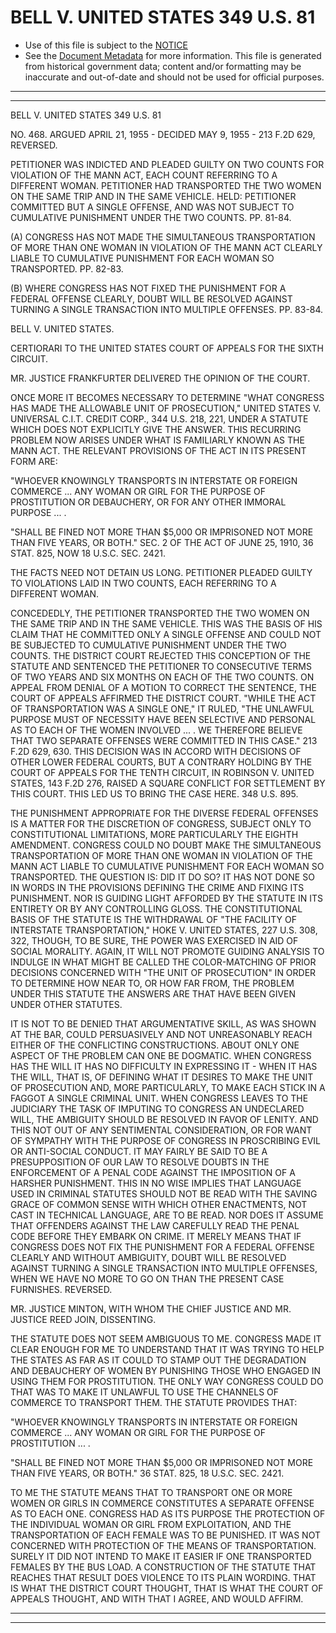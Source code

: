 ---
---

# BELL V. UNITED STATES 349 U.S. 81

* Use of this file is subject to the [NOTICE](https://github.com/publicdocs/notice/blob/master/NOTICE)
* See the [Document Metadata](../../../) for more information.
  This file is generated from historical government data; content and/or formatting may be inaccurate and out-of-date and should not be used for official purposes.

----------
----------

BELL V. UNITED STATES 349 U.S. 81

NO. 468.  ARGUED APRIL 21, 1955 - DECIDED MAY 9, 1955 - 213 F.2D 629, REVERSED.

PETITIONER WAS INDICTED AND PLEADED GUILTY ON TWO COUNTS FOR VIOLATION OF THE MANN ACT, EACH COUNT REFERRING TO A DIFFERENT WOMAN.  PETITIONER HAD TRANSPORTED THE TWO WOMEN ON THE SAME TRIP AND IN THE SAME VEHICLE.  HELD:  PETITIONER COMMITTED BUT A SINGLE OFFENSE, AND WAS NOT SUBJECT TO CUMULATIVE PUNISHMENT UNDER THE TWO COUNTS.  PP. 81-84.

(A)  CONGRESS HAS NOT MADE THE SIMULTANEOUS TRANSPORTATION OF MORE THAN ONE WOMAN IN VIOLATION OF THE MANN ACT CLEARLY LIABLE TO CUMULATIVE PUNISHMENT FOR EACH WOMAN SO TRANSPORTED.  PP. 82-83.

(B)  WHERE CONGRESS HAS NOT FIXED THE PUNISHMENT FOR A FEDERAL OFFENSE CLEARLY, DOUBT WILL BE RESOLVED AGAINST TURNING A SINGLE TRANSACTION INTO MULTIPLE OFFENSES.  PP. 83-84.

BELL V. UNITED STATES.

CERTIORARI TO THE UNITED STATES COURT OF APPEALS FOR THE SIXTH CIRCUIT.

MR. JUSTICE FRANKFURTER DELIVERED THE OPINION OF THE COURT.

ONCE MORE IT BECOMES NECESSARY TO DETERMINE "WHAT CONGRESS HAS MADE THE ALLOWABLE UNIT OF PROSECUTION," UNITED STATES V. UNIVERSAL C.I.T. CREDIT CORP., 344 U.S. 218, 221, UNDER A STATUTE WHICH DOES NOT EXPLICITLY GIVE THE ANSWER.  THIS RECURRING PROBLEM NOW ARISES UNDER WHAT IS FAMILIARLY KNOWN AS THE MANN ACT.  THE RELEVANT PROVISIONS OF THE ACT IN ITS PRESENT FORM ARE:

"WHOEVER KNOWINGLY TRANSPORTS IN INTERSTATE OR FOREIGN COMMERCE  ... ANY WOMAN OR GIRL FOR THE PURPOSE OF PROSTITUTION OR DEBAUCHERY, OR FOR ANY OTHER IMMORAL PURPOSE  ...  .

"SHALL BE FINED NOT MORE THAN $5,000 OR IMPRISONED NOT MORE THAN FIVE YEARS, OR BOTH."  SEC.  2 OF THE ACT OF JUNE 25, 1910, 36 STAT. 825, NOW 18 U.S.C. SEC. 2421.

THE FACTS NEED NOT DETAIN US LONG.  PETITIONER PLEADED GUILTY TO VIOLATIONS LAID IN TWO COUNTS, EACH REFERRING TO A DIFFERENT WOMAN.

CONCEDEDLY, THE PETITIONER TRANSPORTED THE TWO WOMEN ON THE SAME TRIP AND IN THE SAME VEHICLE.  THIS WAS THE BASIS OF HIS CLAIM THAT HE COMMITTED ONLY A SINGLE OFFENSE AND COULD NOT BE SUBJECTED TO CUMULATIVE PUNISHMENT UNDER THE TWO COUNTS.  THE DISTRICT COURT REJECTED THIS CONCEPTION OF THE STATUTE AND SENTENCED THE PETITIONER TO CONSECUTIVE TERMS OF TWO YEARS AND SIX MONTHS ON EACH OF THE TWO COUNTS.  ON APPEAL FROM DENIAL OF A MOTION TO CORRECT THE SENTENCE, THE COURT OF APPEALS AFFIRMED THE DISTRICT COURT.  "WHILE THE ACT OF TRANSPORTATION WAS A SINGLE ONE," IT RULED, "THE UNLAWFUL PURPOSE MUST OF NECESSITY HAVE BEEN SELECTIVE AND PERSONAL AS TO EACH OF THE WOMEN INVOLVED  ...  .  WE THEREFORE BELIEVE THAT TWO SEPARATE OFFENSES WERE COMMITTED IN THIS CASE."  213 F.2D 629, 630.  THIS DECISION WAS IN ACCORD WITH DECISIONS OF OTHER LOWER FEDERAL COURTS, BUT A CONTRARY HOLDING BY THE COURT OF APPEALS FOR THE TENTH CIRCUIT, IN ROBINSON V. UNITED STATES, 143 F.2D 276, RAISED A SQUARE CONFLICT FOR SETTLEMENT BY THIS COURT.  THIS LED US TO BRING THE CASE HERE.  348 U.S. 895.

THE PUNISHMENT APPROPRIATE FOR THE DIVERSE FEDERAL OFFENSES IS A MATTER FOR THE DISCRETION OF CONGRESS, SUBJECT ONLY TO CONSTITUTIONAL LIMITATIONS, MORE PARTICULARLY THE EIGHTH AMENDMENT.  CONGRESS COULD NO DOUBT MAKE THE SIMULTANEOUS TRANSPORTATION OF MORE THAN ONE WOMAN IN VIOLATION OF THE MANN ACT LIABLE TO CUMULATIVE PUNISHMENT FOR EACH WOMAN SO TRANSPORTED.  THE QUESTION IS:  DID IT DO SO?  IT HAS NOT DONE SO IN WORDS IN THE PROVISIONS DEFINING THE CRIME AND FIXING ITS PUNISHMENT.  NOR IS GUIDING LIGHT AFFORDED BY THE STATUTE IN ITS ENTIRETY OR BY ANY CONTROLLING GLOSS.  THE CONSTITUTIONAL BASIS OF THE STATUTE IS THE WITHDRAWAL OF "THE FACILITY OF INTERSTATE TRANSPORTATION," HOKE V. UNITED STATES, 227 U.S. 308, 322, THOUGH, TO BE SURE, THE POWER WAS EXERCISED IN AID OF SOCIAL MORALITY.  AGAIN, IT WILL NOT PROMOTE GUIDING ANALYSIS TO INDULGE IN WHAT MIGHT BE CALLED THE COLOR-MATCHING OF PRIOR DECISIONS CONCERNED WITH "THE UNIT OF PROSECUTION" IN ORDER TO DETERMINE HOW NEAR TO, OR HOW FAR FROM, THE PROBLEM UNDER THIS STATUTE THE ANSWERS ARE THAT HAVE BEEN GIVEN UNDER OTHER STATUTES.

IT IS NOT TO BE DENIED THAT ARGUMENTATIVE SKILL, AS WAS SHOWN AT THE BAR, COULD PERSUASIVELY AND NOT UNREASONABLY REACH EITHER OF THE CONFLICTING CONSTRUCTIONS.  ABOUT ONLY ONE ASPECT OF THE PROBLEM CAN ONE BE DOGMATIC.  WHEN CONGRESS HAS THE WILL IT HAS NO DIFFICULTY IN EXPRESSING IT - WHEN IT HAS THE WILL, THAT IS, OF DEFINING WHAT IT DESIRES TO MAKE THE UNIT OF PROSECUTION AND, MORE PARTICULARLY, TO MAKE EACH STICK IN A FAGGOT A SINGLE CRIMINAL UNIT.  WHEN CONGRESS LEAVES TO THE JUDICIARY THE TASK OF IMPUTING TO CONGRESS AN UNDECLARED WILL, THE AMBIGUITY SHOULD BE RESOLVED IN FAVOR OF LENITY.  AND THIS NOT OUT OF ANY SENTIMENTAL CONSIDERATION, OR FOR WANT OF SYMPATHY WITH THE PURPOSE OF CONGRESS IN PROSCRIBING EVIL OR ANTI-SOCIAL CONDUCT.  IT MAY FAIRLY BE SAID TO BE A PRESUPPOSITION OF OUR LAW TO RESOLVE DOUBTS IN THE ENFORCEMENT OF A PENAL CODE AGAINST THE IMPOSITION OF A HARSHER PUNISHMENT.  THIS IN NO WISE IMPLIES THAT LANGUAGE USED IN CRIMINAL STATUTES SHOULD NOT BE READ WITH THE SAVING GRACE OF COMMON SENSE WITH WHICH OTHER ENACTMENTS, NOT CAST IN TECHNICAL LANGUAGE, ARE TO BE READ.  NOR DOES IT ASSUME THAT OFFENDERS AGAINST THE LAW CAREFULLY READ THE PENAL CODE BEFORE THEY EMBARK ON CRIME.  IT MERELY MEANS THAT IF CONGRESS DOES NOT FIX THE PUNISHMENT FOR A FEDERAL OFFENSE CLEARLY AND WITHOUT AMBIGUITY, DOUBT WILL BE RESOLVED AGAINST TURNING A SINGLE TRANSACTION INTO MULTIPLE OFFENSES, WHEN WE HAVE NO MORE TO GO ON THAN THE PRESENT CASE FURNISHES.  REVERSED.

MR. JUSTICE MINTON, WITH WHOM THE CHIEF JUSTICE AND MR. JUSTICE REED JOIN, DISSENTING.

THE STATUTE DOES NOT SEEM AMBIGUOUS TO ME.  CONGRESS MADE IT CLEAR ENOUGH FOR ME TO UNDERSTAND THAT IT WAS TRYING TO HELP THE STATES AS FAR AS IT COULD TO STAMP OUT THE DEGRADATION AND DEBAUCHERY OF WOMEN BY PUNISHING THOSE WHO ENGAGED IN USING THEM FOR PROSTITUTION.  THE ONLY WAY CONGRESS COULD DO THAT WAS TO MAKE IT UNLAWFUL TO USE THE CHANNELS OF COMMERCE TO TRANSPORT THEM.  THE STATUTE PROVIDES THAT:

"WHOEVER KNOWINGLY TRANSPORTS IN INTERSTATE OR FOREIGN COMMERCE  ... ANY WOMAN OR GIRL FOR THE PURPOSE OF PROSTITUTION  ...  .

"SHALL BE FINED NOT MORE THAN $5,000 OR IMPRISONED NOT MORE THAN FIVE YEARS, OR BOTH."  36 STAT. 825, 18 U.S.C. SEC. 2421.

TO ME THE STATUTE MEANS THAT TO TRANSPORT ONE OR MORE WOMEN OR GIRLS IN COMMERCE CONSTITUTES A SEPARATE OFFENSE AS TO EACH ONE.  CONGRESS HAD AS ITS PURPOSE THE PROTECTION OF THE INDIVIDUAL WOMAN OR GIRL FROM EXPLOITATION, AND THE TRANSPORTATION OF EACH FEMALE WAS TO BE PUNISHED.  IT WAS NOT CONCERNED WITH PROTECTION OF THE MEANS OF TRANSPORTATION.  SURELY IT DID NOT INTEND TO MAKE IT EASIER IF ONE TRANSPORTED FEMALES BY THE BUS LOAD.  A CONSTRUCTION OF THE STATUTE THAT REACHES THAT RESULT DOES VIOLENCE TO ITS PLAIN WORDING.  THAT IS WHAT THE DISTRICT COURT THOUGHT, THAT IS WHAT THE COURT OF APPEALS THOUGHT, AND WITH THAT I AGREE, AND WOULD AFFIRM.


----------
----------

